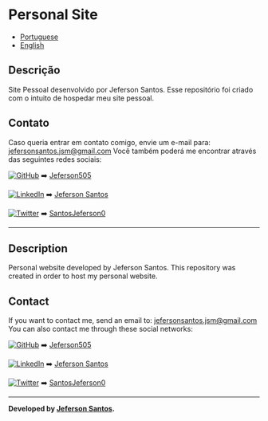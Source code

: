 # Personal Site

* [Portuguese](#descrição)
* [English](#description)

## Descrição
Site Pessoal desenvolvido por Jeferson Santos.
Esse repositório foi criado com o intuito de hospedar meu site pessoal.
<!-- Você pode acessá-lo pelo link: -->

## Contato
Caso queria entrar em contato comigo, envie um e-mail para: <jefersonsantos.jsm@gmail.com>
Você também poderá me encontrar através das seguintes redes sociais:

[![GitHub][1.1]][1] :arrow_right: [Jeferson505][1]

[![LinkedIn][2.1]][2] :arrow_right: [Jeferson Santos][2]

[![Twitter][3.1]][3] :arrow_right: [SantosJeferson0][3]

---

## Description
Personal website developed by Jeferson Santos.
This repository was created in order to host my personal website.
<!-- You can access it through the link: -->

## Contact
If you want to contact me, send an email to: <jefersonsantos.jsm@gmail.com>
You can also contact me through these social networks:

[![GitHub][1.1]][1] :arrow_right: [Jeferson505][1]

[![LinkedIn][2.1]][2] :arrow_right: [Jeferson Santos][2]

[![Twitter][3.1]][3] :arrow_right: [SantosJeferson0][3]

---
**Developed by [Jeferson Santos][1].**

[1.1]: https://cdn4.iconfinder.com/data/icons/iconsimple-logotypes/512/github-20.png
[2.1]: https://cdn4.iconfinder.com/data/icons/social-media-2097/94/linkedin-20.png
[3.1]: https://cdn0.iconfinder.com/data/icons/social-flat-rounded-rects/512/twitter-20.png

[1]: https://github.com/Jeferson505
[2]: https://www.linkedin.com/in/jeferson-santos-68722419a/
[3]: https://twitter.com/SantosJeferson0
